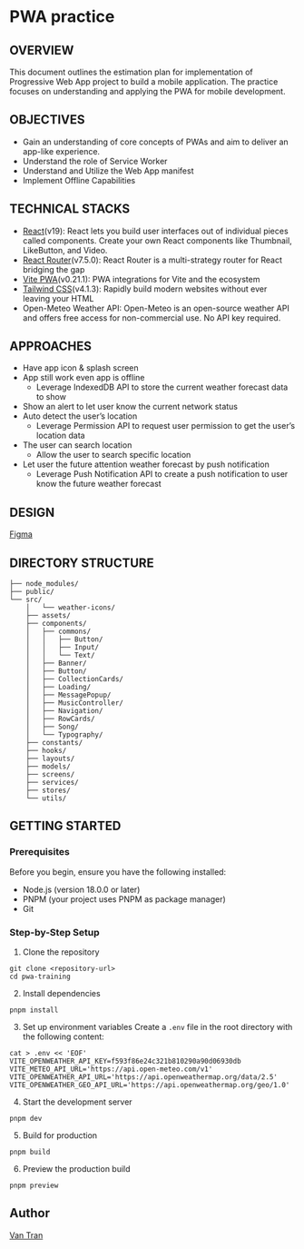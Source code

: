 # PWA practice

## OVERVIEW

This document outlines the estimation plan for implementation of Progressive Web App project to build a mobile application. The practice focuses on understanding and applying the PWA for mobile development.

## OBJECTIVES

- Gain an understanding of core concepts of PWAs and aim to deliver an app-like experience.
- Understand the role of Service Worker
- Understand and Utilize the Web App manifest
- Implement Offline Capabilities

## TECHNICAL STACKS

- [React](https://react.dev)(v19): React lets you build user interfaces out of individual pieces called components. Create your own React components like Thumbnail, LikeButton, and Video.
- [React Router](https://reactrouter.com/home#react-router-home)(v7.5.0): React Router is a multi-strategy router for React bridging the gap
- [Vite PWA](https://vite-pwa-org.netlify.app)(v0.21.1): PWA integrations for Vite and the ecosystem
- [Tailwind CSS](http://tailwindcss.com)(v4.1.3): Rapidly build modern websites without ever leaving your HTML
- Open-Meteo Weather API: Open-Meteo is an open-source weather API and offers free access for non-commercial use. No API key required.

## APPROACHES

- Have app icon & splash screen
- App still work even app is offline
  - Leverage IndexedDB API to store the current weather forecast data to show
- Show an alert to let user know the current network status
- Auto detect the user’s location
  - Leverage Permission API to request user permission to get the user’s location data
- The user can search location
  - Allow the user to search specific location
- Let user the future attention weather forecast by push notification
  - Leverage Push Notification API to create a push notification to user know the future weather forecast

## DESIGN

[Figma](https://www.figma.com/design/Ako0rWzBakKJgzhHv3oPmW/Mono-Weather-UI?node-id=19-2&t=3TQb0PNtktLOKKSl-1)

## DIRECTORY STRUCTURE

```
├── node_modules/
├── public/
└── src/
    │   └── weather-icons/
    ├── assets/
    ├── components/
    │   ├── commons/
    │   │   ├── Button/
    │   │   ├── Input/
    │   │   └── Text/
    │   ├── Banner/
    │   ├── Button/
    │   ├── CollectionCards/
    │   ├── Loading/
    │   ├── MessagePopup/
    │   ├── MusicController/
    │   ├── Navigation/
    │   ├── RowCards/
    │   ├── Song/
    │   └── Typography/
    ├── constants/
    ├── hooks/
    ├── layouts/
    ├── models/
    ├── screens/
    ├── services/
    ├── stores/
    └── utils/
```

## GETTING STARTED

### Prerequisites

Before you begin, ensure you have the following installed:

- Node.js (version 18.0.0 or later)
- PNPM (your project uses PNPM as package manager)
- Git

### Step-by-Step Setup

1. Clone the repository

```shell
git clone <repository-url>
cd pwa-training
```

2. Install dependencies

```shell
pnpm install
```

3. Set up environment variables
   Create a `.env` file in the root directory with the following content:

```shell
cat > .env << 'EOF'
VITE_OPENWEATHER_API_KEY=f593f86e24c321b810290a90d06930db
VITE_METEO_API_URL='https://api.open-meteo.com/v1'
VITE_OPENWEATHER_API_URL='https://api.openweathermap.org/data/2.5'
VITE_OPENWEATHER_GEO_API_URL='https://api.openweathermap.org/geo/1.0'
```

4. Start the development server

```shell
pnpm dev
```

5. Build for production

```shell
pnpm build
```

6. Preview the production build

```shell
pnpm preview
```

## Author

[Van Tran](mailto:van.tran@asnet.com.vn)
